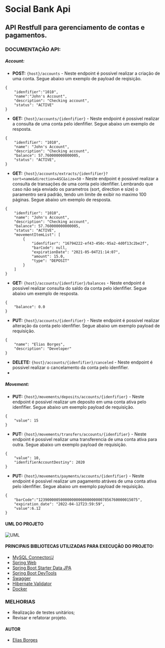 # Social Bank Api
## API Restfull para gerenciamento de contas e pagamentos.

### DOCUMENTAÇÂO API:
##### Account:
- **POST:** `{host}/accounts` - Neste endpoint é possivel realizar a criação de uma conta. Segue abaixo um exemplo de payload de reqisição. 
```
{
    "idenfifier":"1010",
    "name":"John's Account",
    "description": "Checking account",
    "status": "ACTIVE"
}
```
- **GET:** `{host}/accounts/{idenfifier}` - Neste endpoint é possivel realizar a consulta de uma conta pelo idenfifier. Segue abaixo um exemplo de resposta.
```
{
    "idenfifier": "1010",
    "name": "John's Account",
    "description": "Checking account",
    "balance": 57.760000000000005,
    "status": "ACTIVE",
}
```
- **GET:** `{host}/accounts/extracts/{idenfifier}?sort=name&direction=ASC&size=50` - Neste endpoint é possivel realizar a consulta de transações de uma conta pelo idenfifier.
Lembrando que caso não seja enviado os parametros (sort, direction e size) o paramentro será padrão, tendo um limite de exibir no maximo 100 páginas.
Segue abaixo um exemplo de resposta.
```
{
    "idenfifier": "1010",
    "name": "John's Account",
    "description": "Checking account",
    "balance": 57.760000000000005,
    "status": "ACTIVE",
    "movementItemList": [
        {
            "idenfifier": "16794222-ef43-450c-95a2-4d0f13c2be2f",
            "barCode": null,
            "expirationDate": "2021-05-04T21:14:07",
            "amount": 15.0,
            "type": "DEPOSIT"
        }
    ]
}
```

- **GET:** `{host}/accounts/{idenfifier}/balances` - Neste endpoint é possivel realizar consulta do saldo da conta pelo idenfifier. Segue abaixo um exemplo de resposta.
```
{
    "balance": 0.0
}
```

- **PUT:** `{host}/accounts/{idenfifier}` - Neste endpoint é possivel realizar alteração da conta pelo idenfifier. Segue abaixo um exemplo payload de requisição.
```
{
    "name": "Elias Borges", 
    "description": "Developer"
}
```
- **DELETE:** `{host}/accounts/{idenfifier}/canceled` - Neste endpoint é possivel realizar o cancelamento da conta pelo idenfifier.
- 
##### Movement:
- **PUT:** `{host}/movements/deposits/accounts/{idenfifier}` - Neste endpoint é possivel realizar um deposito em uma conta ativa pelo idenfifier. Segue abaixo um exemplo payload de requisição.
```
{
    "value": 15
}
```

- **PUT:** `{host}/movements/transfers/accounts/{idenfifier}` - Neste endpoint é possivel realizar uma transferencia de uma conta ativa para outra. Segue abaixo um exemplo payload de requisição.
```
{
    "value": 10,
    "idenfifierAccountDestiny": 2020
}
```

- **PUT:** `{host}/movements/payments/accounts/{idenfifier}` - Neste endpoint é possivel realizar um pagamento atráves de uma conta ativa pelo idenfifier. Segue abaixo um exemplo payload de requisição.
```
{
    "barCode":"123900000500000000060000000007856760000015075",
    "expiration_date": "2022-04-12T23:59:59",
    "value":6.12
}
```
#### UML DO PROJETO
![UML](https://user-images.githubusercontent.com/31020103/117090151-f1651800-ad2d-11eb-96bd-e99193c94998.png)


#### PRINCIPAIS BIBLIOTECAS UTILIZADAS PARA EXECUÇÃO DO PROJETO:

* [MySQL Connector/J](https://mvnrepository.com/artifact/mysql/mysql-connector-java)
* [Spring Web](https://mvnrepository.com/artifact/org.springframework/spring-web)
* [Spring Boot Starter Data JPA](https://mvnrepository.com/artifact/org.springframework.boot/spring-boot-starter-data-jpa)
* [Spring Boot DevTools](https://mvnrepository.com/artifact/org.springframework.boot/spring-boot-devtools)
* [Swagger](https://swagger.io/)
* [Hibernate Validator](https://hibernate.org/validator/)
* [Docker](https://www.docker.com/)

### MELHORIAS
- Realização de testes unitários; 
- Revisar e refatorar projeto.

#### AUTOR

- [Elias Borges](https://www.linkedin.com/in/eliasborges)

